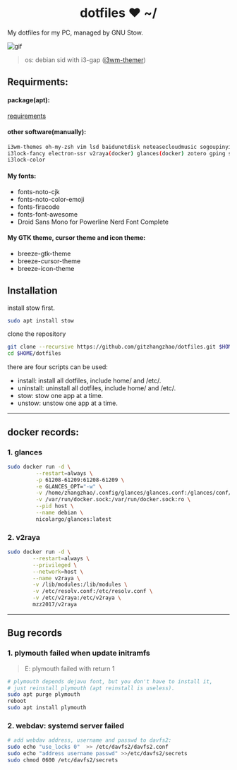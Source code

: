 <h1 align="center">dotfiles ❤ ~/</h1> My dotfiles for my PC, managed by GNU Stow.

![gif](https://thumbs.gfycat.com/AlarmingCoordinatedEarwig-max-1mb.gif)

> os: debian sid with i3-gap ([i3wm-themer](https://github.com/unix121/i3wm-themer))

## **Requirments:**

#### **package(apt):**
[requirements](requirements.txt)

#### **other software(manually):**
```bash
i3wm-themes oh-my-zsh vim lsd baidunetdisk neteasecloudmusic sogoupinyin wps qq-linux gtags 
i3lock-fancy electron-ssr v2raya(docker) glances(docker) zotero gping sd docker code
i3lock-color
```

#### **My fonts:**
- fonts-noto-cjk                                     
- fonts-noto-color-emoji                            
- fonts-firacode                                  
- fonts-font-awesome                        
- Droid Sans Mono for Powerline Nerd Font Complete

#### **My GTK theme, cursor theme and icon theme:**
- breeze-gtk-theme 
- breeze-cursor-theme 
- breeze-icon-theme

## **Installation**
install stow first.
```bash
sudo apt install stow
```
clone the repository
```bash
git clone --recursive https://github.com/gitzhangzhao/dotfiles.git $HOME
cd $HOME/dotfiles
```
there are four scripts can be used:

- install:  install all dotfiles, include home/ and /etc/.
- uninstall:  uninstall all dotfiles, include home/ and /etc/.
- stow:  stow one app at a time.
- unstow:  unstow one app at a time.

---------------------------------------------------------------

## **docker records:**
### 1. glances

```bash
sudo docker run -d \
         --restart=always \
         -p 61208-61209:61208-61209 \
         -e GLANCES_OPT="-w" \
         -v /home/zhangzhao/.config/glances/glances.conf:/glances/conf/glances.conf \
         -v /var/run/docker.sock:/var/run/docker.sock:ro \
         --pid host \
         --name debian \
         nicolargo/glances:latest
```

### 2. v2raya

```bash
sudo docker run -d \
        --restart=always \
        --privileged \
        --network=host \
        --name v2raya \
        -v /lib/modules:/lib/modules \
        -v /etc/resolv.conf:/etc/resolv.conf \
        -v /etc/v2raya:/etc/v2raya \
        mzz2017/v2raya
```

---------------------------------------------------------------

## **Bug records**

### 1. plymouth failed when update initramfs

> E: plymouth failed with return 1

```bash
# plymouth depends dejavu font, but you don't have to install it,
# just reinstall plymouth (apt reinstall is useless).
sudo apt purge plymouth
reboot
sudo apt install plymouth
```

### 2. webdav: systemd server failed

```bash
# add webdav address, username and passwd to davfs2:
sudo echo "use_locks 0"  >> /etc/davfs2/davfs2.conf
sudo echo "address username passwd" >>/etc/davfs2/secrets
sudo chmod 0600 /etc/davfs2/secrets
```

